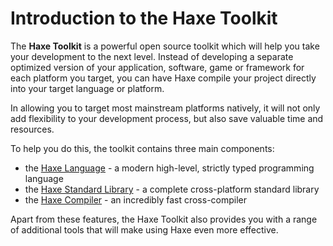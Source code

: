 Introduction to the Haxe Toolkit
=======

The **Haxe Toolkit** is a powerful open source toolkit which will help you take your development to the next level. Instead of developing a separate optimized version of your application, software, game or framework for each platform you target, you can have Haxe compile your project directly into your target language or platform. 

In allowing you to target most mainstream platforms natively, it will not only add flexibility to your development process, but also save valuable time and resources. 

To help you do this, the toolkit contains three main components:

* the [Haxe Language](language-introduction.html) - a modern high-level, strictly typed programming language
* the [Haxe Standard Library](stdlib-introduction.html) - a complete cross-platform standard library
* the [Haxe Compiler](/manual/compiler-usage.html) - an incredibly fast cross-compiler 

Apart from these features, the Haxe Toolkit also provides you with a range of additional tools that will make using Haxe even more effective.


